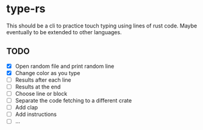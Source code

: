 # type-rs
This should be a cli to practice touch typing using lines of rust code. Maybe eventually to be extended to other languages.

## TODO
- [x] Open random file and print random line  
- [x] Change color as you type
- [ ] Results after each line
- [ ] Results at the end
- [ ] Choose line or block
- [ ] Separate the code fetching to a different crate
- [ ] Add clap
- [ ] Add instructions
- [ ] ...
